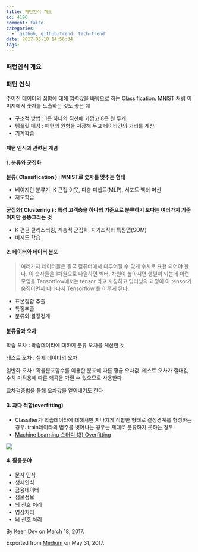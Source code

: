 ```yaml
---
title: 패턴인식 개요
id: 4196
comment: false
categories:
  - 'github, github-trend, tech-trend'
date: 2017-03-18 14:56:34
tags:
---
```


### [](http://keen.devpools.kr/2017/03/18/%5B2017-03-18%2014:56:34%5D%E1%84%91%E1%85%A2%E1%84%90%E1%85%A5%E1%86%AB%E1%84%8B%E1%85%B5%E1%86%AB%E1%84%89%E1%85%B5%E1%86%A8%20%E1%84%80%E1%85%A2%E1%84%8B%E1%85%AD/#%ED%8C%A8%ED%84%B4%EC%9D%B8%EC%8B%9D-%EA%B0%9C%EC%9A%94 "패턴인식 개요")패턴인식 개요

### [](http://keen.devpools.kr/2017/03/18/%5B2017-03-18%2014:56:34%5D%E1%84%91%E1%85%A2%E1%84%90%E1%85%A5%E1%86%AB%E1%84%8B%E1%85%B5%E1%86%AB%E1%84%89%E1%85%B5%E1%86%A8%20%E1%84%80%E1%85%A2%E1%84%8B%E1%85%AD/#%ED%8C%A8%ED%84%B4-%EC%9D%B8%EC%8B%9D "패턴 인식")패턴 인식

주어진 데이터의 집합에 대해 입력값을 바탕으로 하는 Classification. MNIST 처럼 이미지에서 숫자를 도출하는 것도 좋은 예

*   구조적 방법 : 1은 하나의 직선에 가깝고 8은 원 두개.
*   템플릿 매칭 : 패턴의 원형을 저장해 두고 데이타간의 거리를 계산
*   기계학습

#### [](http://keen.devpools.kr/2017/03/18/%5B2017-03-18%2014:56:34%5D%E1%84%91%E1%85%A2%E1%84%90%E1%85%A5%E1%86%AB%E1%84%8B%E1%85%B5%E1%86%AB%E1%84%89%E1%85%B5%E1%86%A8%20%E1%84%80%E1%85%A2%E1%84%8B%E1%85%AD/#%ED%8C%A8%ED%84%B4-%EC%9D%B8%EC%8B%9D%EA%B3%BC-%EA%B4%80%EB%A0%A8%EB%90%9C-%EA%B0%9C%EB%85%90 "패턴 인식과 관련된 개념")패턴 인식과 관련된 개념

#### [](http://keen.devpools.kr/2017/03/18/%5B2017-03-18%2014:56:34%5D%E1%84%91%E1%85%A2%E1%84%90%E1%85%A5%E1%86%AB%E1%84%8B%E1%85%B5%E1%86%AB%E1%84%89%E1%85%B5%E1%86%A8%20%E1%84%80%E1%85%A2%E1%84%8B%E1%85%AD/#1-%EB%B6%84%EB%A5%98%EC%99%80-%EA%B5%B0%EC%A7%91%ED%99%94 "1\. 분류와 군집화")1\. 분류와 군집화

**분류( Classification ) : MNIST로 숫자를 맞추는 형태**

*   베이지안 분류기, K 근접 이웃, 다층 퍼셉트(MLP), 서포트 벡터 머신
*   지도학습

**군집화( Clustering ) : 특성 고객층을 하나의 기준으로 분류하기 보다는 여러가지 기준이지만 뭉뚱그리는 것**

*   K 편균 클러스터링, 계층적 군집화, 자기조직화 특징맵(SOM)
*   비지도 학습

#### [](http://keen.devpools.kr/2017/03/18/%5B2017-03-18%2014:56:34%5D%E1%84%91%E1%85%A2%E1%84%90%E1%85%A5%E1%86%AB%E1%84%8B%E1%85%B5%E1%86%AB%E1%84%89%E1%85%B5%E1%86%A8%20%E1%84%80%E1%85%A2%E1%84%8B%E1%85%AD/#2-%EB%8D%B0%EC%9D%B4%ED%84%B0%EC%99%80-%EB%8D%B0%EC%9D%B4%ED%84%B0-%EB%B6%84%ED%8F%AC "2\. 데이터와 데이터 분포")2\. 데이터와 데이터 분포

> 여러가지 데이터들은 결국 컴퓨터에서 다루어질 수 있게 수치로 표현 되어야 한다. 이 숫자들을 1차원으로 나열하면 벡터, 차원이 높아지면 행렬이 되는데 이런 모임을 Tensorflow에서는 tensor 라고 지칭하고 딥러닝의 과정이 이 tensor가 움직이면서 나타나서 Tensorflow 를 이루게 된다.

*   표본집합 추출
*   특징추출
*   분류와 결정경계

#### [](http://keen.devpools.kr/2017/03/18/%5B2017-03-18%2014:56:34%5D%E1%84%91%E1%85%A2%E1%84%90%E1%85%A5%E1%86%AB%E1%84%8B%E1%85%B5%E1%86%AB%E1%84%89%E1%85%B5%E1%86%A8%20%E1%84%80%E1%85%A2%E1%84%8B%E1%85%AD/#%EB%B6%84%EB%A5%98%EC%9C%A8%EA%B3%BC-%EC%98%A4%EC%B0%A8 "분류율과 오차")분류율과 오차

학습 오차 : 학습데이타에 대하여 분류 오차를 계산한 것

테스트 오차 : 실제 데이타의 오차

일반화 오차 : 확률분포함수를 이용한 분포에 따른 평균 오차값. 테스트 오차가 절대값 수치 미적용에 따른 왜곡을 가질 수 있으므로 사용한다

교차검증법을 통해 오차값을 얻어내기도 한다

#### [](http://keen.devpools.kr/2017/03/18/%5B2017-03-18%2014:56:34%5D%E1%84%91%E1%85%A2%E1%84%90%E1%85%A5%E1%86%AB%E1%84%8B%E1%85%B5%E1%86%AB%E1%84%89%E1%85%B5%E1%86%A8%20%E1%84%80%E1%85%A2%E1%84%8B%E1%85%AD/#3-%EA%B3%BC%EB%8B%A4-%EC%A0%81%ED%95%A9-overfitting "3\. 과다 적합(overfitting)")3\. 과다 적합(overfitting)

*   Classifier가 학습데이타에 대해서만 지나치게 적합한 형태로 결정경계를 형성하는 경우. train데이타의 범주를 벗어나는 경우는 제대로 분류하지 못하는 경우.
*   [Machine Learning 스터디 (3) Overfitting](http://sanghyukchun.github.io/59/)

![](https://cdn-images-1.medium.com/max/1600/0*G9gNynok0IWGFWsX.)

#### [](http://keen.devpools.kr/2017/03/18/%5B2017-03-18%2014:56:34%5D%E1%84%91%E1%85%A2%E1%84%90%E1%85%A5%E1%86%AB%E1%84%8B%E1%85%B5%E1%86%AB%E1%84%89%E1%85%B5%E1%86%A8%20%E1%84%80%E1%85%A2%E1%84%8B%E1%85%AD/#4-%ED%99%9C%EC%9A%A9%EB%B6%84%EC%95%BC "4\. 활용분야")4\. 활용분야

*   문자 인식
*   생체인식
*   금융데이터
*   생물정보
*   뇌 신호 처리
*   영상처리
*   뇌 신호 처리

By [Keen Dev](https://medium.com/@keendev) on [March 18, 2017](https://medium.com/p/81a1fd6ca86a).

Exported from [Medium](https://medium.com/) on May 31, 2017.